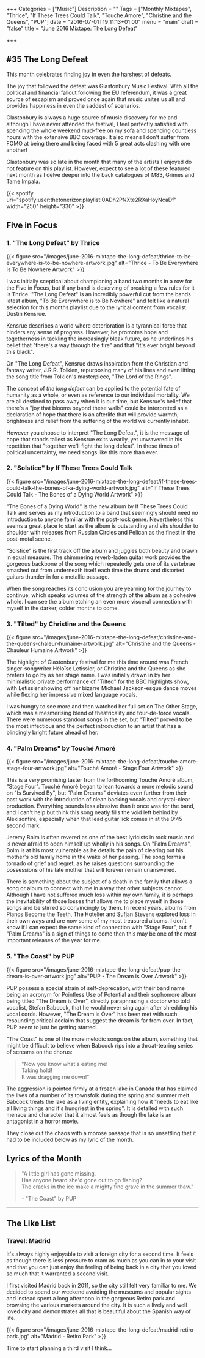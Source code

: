 +++
Categories = ["Music"]
Description = ""
Tags = ["Monthly Mixtapes", "Thrice", "If These Trees Could Talk", "Touche Amore", "Christine and the Queens", "PUP"]
date = "2016-07-01T19:11:13+01:00"
menu = "main"
draft = "false"
title = "June 2016 Mixtape: The Long Defeat"

+++

## \#35 The Long Defeat

This month celebrates finding joy in even the harshest of defeats.

The joy that followed the defeat was Glastonbury Music Festival. With all the political and financial fallout following the EU referendum, it was a great source of escapism and proved once again that music unites us all and provides happiness in even the saddest of scenarios.

Glastonbury is always a huge source of music discovery for me and although I have never attended the festival, I feel perfectly satisfied with spending the whole weekend mud-free on my sofa and spending countless hours with the extensive BBC coverage. It also means I don't suffer from FOMO at being there and being faced with 5 great acts clashing with one another!

Glastonbury was so late in the month that many of the artists I enjoyed do not feature on this playlist. However, expect to see a lot of these featured next month as I delve deeper into the back catalogues of M83, Grimes and Tame Impala.

{{< spotify uri="spotify:user:thetonerizor:playlist:0ADh2PNXte2RXaHoyNcaDf" width="250" height="330" >}}

## Five in Focus

### 1. "The Long Defeat" by Thrice

{{< figure src="/images/june-2016-mixtape-the-long-defeat/thrice-to-be-everywhere-is-to-be-nowhere-artwork.jpg" alt="Thrice - To Be Everywhere Is To Be Nowhere Artwork" >}}

I was initially sceptical about championing a band two months in a row for the Five in Focus, but if any band is deserving of breaking a few rules for it is Thrice. "The Long Defeat" is an incredibly powerful cut from the bands latest album, "To Be Everywhere is to Be Nowhere" and felt like a natural selection for this months playlist due to the lyrical content from vocalist Dustin Kensrue.

Kensrue describes a world where deterioration is a tyrannical force that hinders any sense of progress. However, he promotes hope and togetherness in tackling the increasingly bleak future, as he underlines his belief that "there's a way through the fire" and that "it's ever bright beyond this black".

On "The Long Defeat", Kensrue draws inspiration from the Christian and fantasy writer, J.R.R. Tolkien, repurposing many of his lines and even lifting the song title from Tolkien's masterpiece, "The Lord of the Rings".

The concept of *the long defeat* can be applied to the potential fate of humanity as a whole, or even as reference to our individual mortality. We are all destined to pass away when it is our time, but Kensrue's belief that there's a "joy that blooms beyond these walls" could be interpreted as a declaration of hope that there is an afterlife that will provide warmth, brightness and relief from the suffering of the world we currently inhabit.

However you choose to interpret "The Long Defeat", it is the message of hope that stands tallest as Kensrue exits wearily, yet unwavered in his repetition that "together we'll fight the long defeat". In these times of political uncertainty, we need songs like this more than ever.

### 2. "Solstice" by If These Trees Could Talk

{{< figure src="/images/june-2016-mixtape-the-long-defeat/if-these-trees-could-talk-the-bones-of-a-dying-world-artwork.jpg" alt="If These Trees Could Talk - The Bones of a Dying World Artwork" >}}

"The Bones of a Dying World" is the new album by If These Trees Could Talk and serves as my introduction to a band that seemingly should need no introduction to anyone familiar with the post-rock genre. Nevertheless this seems a great place to start as the album is outstanding and sits shoulder to shoulder with releases from Russian Circles and Pelican as the finest in the post-metal scene.

"Solstice" is the first track off the album and juggles both beauty and brawn in equal measure. The shimmering reverb-laden guitar work provides the gorgeous backbone of the song which repeatedly gets one of its vertebrae smashed out from underneath itself each time the drums and distorted guitars thunder in for a metallic passage.

When the song reaches its conclusion you are yearning for the journey to continue, which speaks volumes of the strength of the album as a cohesive whole. I can see the album etching an even more visceral connection with myself in the darker, colder months to come.

### 3. "Tilted" by Christine and the Queens

{{< figure src="/images/june-2016-mixtape-the-long-defeat/christine-and-the-queens-chaleur-humaine-artwork.jpg" alt="Christine and the Queens - Chauleur Humaine Artwork" >}}

The highlight of Glastonbury festival for me this time around was French singer-songwriter Héloïse Letissier, or Christine and the Queens as she prefers to go by as her stage name. I was initially drawn in by her minimalistic private performance of "Tilted" for the BBC highlights show, with Letissier showing off her bizarre Michael Jackson-esque dance moves while flexing her impressive mixed language vocals.

I was hungry to see more and then watched her full set on The Other Stage, which was a mesmerising blend of theatricality and tour-de-force vocals. There were numerous standout songs in the set, but "Tilted" proved to be the most infectious and the perfect introduction to an artist that has a blindingly bright future ahead of her.

### 4. "Palm Dreams" by Touché Amoré

{{< figure src="/images/june-2016-mixtape-the-long-defeat/touche-amore-stage-four-artwork.jpg" alt="Touché Amoré - Stage Four Artwork" >}}

This is a very promising taster from the forthcoming Touché Amoré album, "Stage Four". Touché Amoré began to lean towards a more melodic sound on "Is Survived By", but "Palm Dreams" deviates even further from their past work with the introduction of clean backing vocals and crystal-clear production. Everything sounds less abrasive than it once was for the band, and I can't help but think this song neatly fills the void left behind by Alexisonfire, especially when that lead guitar lick comes in at the 0:45 second mark.

Jeremy Bolm is often revered as one of the best lyricists in rock music and is never afraid to open himself up wholly in his songs. On "Palm Dreams", Bolm is at his most vulnerable as he details the pain of clearing out his mother's old family home in the wake of her passing. The song forms a tornado of grief and regret, as he raises questions surrounding the possessions of his late mother that will forever remain unanswered.

There is something about the subject of a death in the family that allows a song or album to connect with me in a way that other subjects cannot. Although I have not suffered much loss within my own family, it is perhaps the inevitability of those losses that allows me to place myself in those songs and be stirred so convincingly by them. In recent years, albums from Pianos Become the Teeth, The Hotelier and Sufjan Stevens explored loss in their own ways and are now some of my most treasured albums. I don't know if I can expect the same kind of connection with "Stage Four", but if "Palm Dreams" is a sign of things to come then this may be one of the most important releases of the year for me.

### 5. "The Coast" by PUP

{{< figure src="/images/june-2016-mixtape-the-long-defeat/pup-the-dream-is-over-artwork.jpg" alt="PUP - The Dream is Over Artwork" >}}

PUP possess a special strain of self-deprecation, with their band name being an acronym for Pointless Use of Potential and their sophomore album being titled "The Dream is Over", directly paraphrasing a doctor who told vocalist, Stefan Babcock, that he would never sing again after shredding his vocal cords. However, "The Dream is Over" has been met with such resounding critical acclaim that suggest the dream is far from over. In fact, PUP seem to just be getting started.

"The Coast" is one of the more melodic songs on the album, something that might be difficult to believe when Babcock rips into a throat-tearing series of screams on the chorus:

> "Now you know what's eating me!<br>
> Taking hold!<br>
> It was dragging me down!"

The aggression is pointed firmly at a frozen lake in Canada that has claimed the lives of a number of its townsfolk during the spring and summer melt. Babcock treats the lake as a living entity, explaining how it "needs to eat like all living things and it's hungriest in the spring". It is detailed with such menace and character that it almost feels as though the lake is an antagonist in a horror movie.

They close out the chaos with a morose passage that is so unsettling that it had to be included below as my lyric of the month.

## Lyrics of the Month

> "A little girl has gone missing.<br>
> Has anyone heard she'd gone out to go fishing?<br>
> The cracks in the ice make a mighty fine grave in the summer thaw."<br>
>
> \- "The Coast" by PUP

***

## The Like List

### **Travel:** Madrid

It's always highly enjoyable to visit a foreign city for a second time. It feels as though there is less pressure to cram as much as you can in to your visit and that you can just enjoy the feeling of being back in a city that you loved so much that it warranted a second visit.

I first visited Madrid back in 2011, so the city still felt very familiar to me. We decided to spend our weekend avoiding the museums and popular sights and instead spent a long afternoon in the gorgeous Retiro park and browsing the various markets around the city. It is such a lively and well loved city and demonstrates all that is beautiful about the Spanish way of life.

{{< figure src="/images/june-2016-mixtape-the-long-defeat/madrid-retiro-park.jpg" alt="Madrid - Retiro Park" >}}

Time to start planning a third visit I think...
